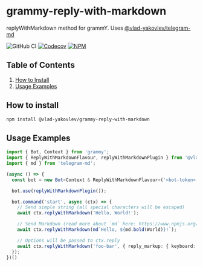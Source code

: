 # grammy-reply-with-markdown

replyWithMarkdown method for grammY. Uses [@vlad-yakovlev/telegram-md](https://www.npmjs.org/package/@vlad-yakovlev/telegram-md)

![GitHub CI](https://img.shields.io/github/actions/workflow/status/vlad-iakovlev/grammy-reply-with-markdown/ci.yml?branch=main&label=github-ci)
[![Codecov](https://img.shields.io/codecov/c/github/vlad-iakovlev/grammy-reply-with-markdown/main)](https://codecov.io/gh/vlad-iakovlev/grammy-reply-with-markdown)
[![NPM](https://img.shields.io/npm/v/@vlad-yakovlev/grammy-reply-with-markdown)](https://www.npmjs.org/package/@vlad-yakovlev/grammy-reply-with-markdown)

## Table of Contents

1. [How to Install](#how-to-install)
2. [Usage Examples](#usage-examples)

## How to install

```sh
npm install @vlad-yakovlev/grammy-reply-with-markdown
```

## Usage Examples

```ts
import { Bot, Context } from 'grammy';
import { ReplyWithMarkdownFlavour, replyWithMarkdownPlugin } from '@vlad-yakovlev/grammy-reply-with-markdown';
import { md } from 'telegram-md';

(async () => {
  const bot = new Bot<Context & ReplyWithMarkdownFlavour>('<bot-token>');

  bot.use(replyWithMarkdownPlugin());

  bot.command('start', async (ctx) => {
    // Send simple string (all special characters will be escaped)
    await ctx.replyWithMarkdown('Hello, World!');

    // Send Markdown (read more about `md` here: https://www.npmjs.org/package/telegram-md)
    await ctx.replyWithMarkdown(md`Hello, ${md.bold(World)}!`);

    // Options will be passed to ctx.reply
    await ctx.replyWithMarkdown('foo-bar', { reply_markup: { keyboard: [] });
  });
})()
```
